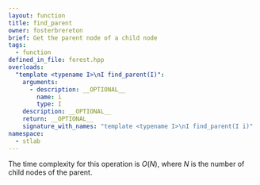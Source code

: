 ```yaml
---
layout: function
title: find_parent
owner: fosterbrereton
brief: Get the parent node of a child node
tags:
  - function
defined_in_file: forest.hpp
overloads:
  "template <typename I>\nI find_parent(I)":
    arguments:
      - description: __OPTIONAL__
        name: i
        type: I
    description: __OPTIONAL__
    return: __OPTIONAL__
    signature_with_names: "template <typename I>\nI find_parent(I i)"
namespace:
  - stlab
---
```


The time complexity for this operation is $O(N)$, where $N$ is the number of child nodes of the parent.
